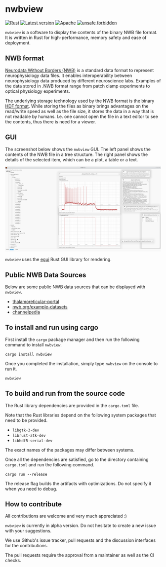 # nwbview


[![Rust](https://github.com/brainhack-ch/nwbview/actions/workflows/rust.yml/badge.svg)](https://github.com/brainhack-ch/nwbview/actions/workflows/rust.yml)
[![Latest version](https://img.shields.io/crates/v/nwbview.svg)](https://crates.io/crates/nwbview)
[![Apache](https://img.shields.io/badge/license-Apache-blue.svg)](https://github.com/brainhack-ch/nwbview/blob/master/LICENSE)
[![unsafe forbidden](https://img.shields.io/badge/unsafe-forbidden-success.svg)](https://github.com/rust-secure-code/safety-dance/)

`nwbview` is a software to display the contents of the binary NWB file format. It is written in Rust for high-performance, memory safety and ease of deployment.

## NWB format

[Neurodata Without Borders (NWB)](https://www.nwb.org/) is a standard data format to represent neurophysiology data files. It enables interoperability between neurophysiology data produced by different neuroscience labs. Examples of the data stored in .NWB format range from patch clamp experiments to optical physiology experiments.

The underlying storage technology used by the NWB format is the binary [HDF format](https://en.wikipedia.org/wiki/Hierarchical_Data_Format). While storing the files as binary brings advantages on the read/write speed as well as the file size, it stores the data in a way that is not readable by humans. I.e. one cannot open the file in a text editor to see the contents, thus there is need for a viewer.

## GUI

The screenshot below shows the `nwbview` GUI. The left panel shows the contents of the NWB file in a tree structure. The right panel shows the details of the selected item, which can be a plot, a table or a text.

![localImage](./static/screenshot.png)

`nwbview` uses the [egui](https://github.com/emilk/egui)  Rust GUI library for rendering.


## Public NWB Data Sources

Below are some public NWB data sources that can be displayed with `nwbview`.

* [thalamoreticular-portal](https://bbp.epfl.ch/thalamoreticular-portal )
* [nwb.org/example-datasets](https://www.nwb.org/example-datasets/)
* [channelpedia](https://channelpedia.epfl.ch/)


## To install and run using cargo

First install the `cargo` package manager and then run the following command to install `nwbview`.

```shell
cargo install nwbview
```

Once you completed the installation, simply type `nwbview` on the console to run it.

```shell
nwbview
```


## To build and run from the source code

The Rust library dependencies are provided in the `cargo.toml` file.

Note that the Rust libraries depend on the following system packages that need to be provided.

* `libgtk-3-dev`
* `librust-atk-dev`
* `libhdf5-serial-dev`

The exact names of the packages may differ between systems.

Once all the dependencies are satisfied, go to the directory containing `cargo.toml` and run the following command.

```shell
cargo run --release
```

The release flag builds the artifacts with optimizations. Do not specify it when you need to debug.



## How to contribute

All contributions are welcome and very much appreciated :)

`nwbview` is currently in alpha version. Do not hesitate to create a new issue with your suggestions.

We use Github's issue tracker, pull requests and the discussion interfaces for the contributions.

The pull requests require the approval from a maintainer as well as the CI checks.
